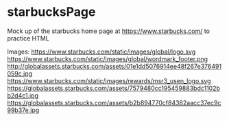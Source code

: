 # starbucksPage
Mock up of the starbucks home page at https://www.starbucks.com/ to practice HTML

Images:
https://www.starbucks.com/static/images/global/logo.svg
https://www.starbucks.com/static/images/global/wordmark_footer.png
http://globalassets.starbucks.com/assets/01e1dd5076914ee48f267e376491059c.jpg
https://www.starbucks.com/static/images/rewards/msr3_usen_logo.svg
https://globalassets.starbucks.com/assets/7579480cc195459883bdc1102bb2d4c1.jpg
https://globalassets.starbucks.com/assets/b2b894770cf84382aacc37ec9c99b37e.jpg
